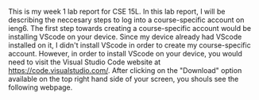 This is my week 1 lab report for CSE 15L. In this lab report, I will be describing the neccesary steps to log into a course-specific account on ieng6. The first step towards creating a course-specific account would be installing VScode on your device. Since my device already had VScode installed on it, I didn't install VScode in order to create my course-specific account. However, in order to install VScode on your device, you would need to visit the Visual Studio Code website at  https://code.visualstudio.com/. After clicking on the "Download" option available on the top right hand side of your screen, you shouls see the following webpage.

